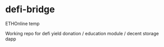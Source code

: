 # defi-bridge
ETHOnline temp

Working repo for defi yield donation / education module / decent storage dapp
